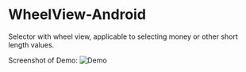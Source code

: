 # WheelView-Android
Selector with wheel view, applicable to selecting money or other short length values.

Screenshot of Demo:
![Demo](https://raw.githubusercontent.com/lantouzi/WheelView-Android/master/preview/demo.png)